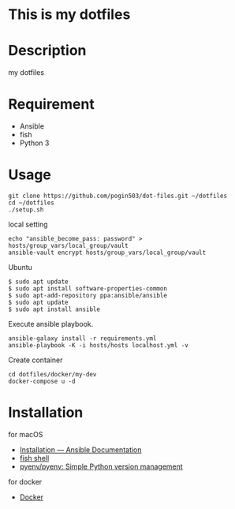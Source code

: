 # This is my dotfiles

# Description
my dotfiles

# Requirement
- Ansible
- fish
- Python 3

# Usage

```
git clone https://github.com/pogin503/dot-files.git ~/dotfiles
cd ~/dotfiles
./setup.sh
```

local setting

```
echo "ansible_become_pass: password" > hosts/group_vars/local_group/vault
ansible-vault encrypt hosts/group_vars/local_group/vault
```

Ubuntu

```
$ sudo apt update
$ sudo apt install software-properties-common
$ sudo apt-add-repository ppa:ansible/ansible
$ sudo apt update
$ sudo apt install ansible
```

Execute ansible playbook.

```
ansible-galaxy install -r requirements.yml
ansible-playbook -K -i hosts/hosts localhost.yml -v
```

Create container

```
cd dotfiles/docker/my-dev
docker-compose u -d
```

# Installation

for macOS

- [Installation — Ansible Documentation](http://docs.ansible.com/ansible/intro_installation.html)
- [fish shell](https://fishshell.com/)
- [pyenv/pyenv: Simple Python version management](https://github.com/pyenv/pyenv#installation)

for docker

- [Docker](https://www.docker.com/)

